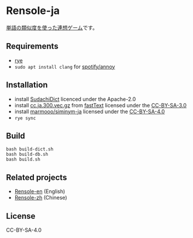 # Rensole-ja

[単語の類似度を使った連想ゲーム](https://marmooo.github.io/rensole-ja/)です。

## Requirements

- [rye](https://github.com/mitsuhiko/rye)
- `sudo apt install clang` for [spotify/annoy](https://github.com/spotify/annoy)

## Installation

- install [SudachiDict](https://github.com/WorksApplications/SudachiDict)
  licenced under the Apache-2.0
- install
  [cc.ja.300.vec.gz](https://dl.fbaipublicfiles.com/fasttext/vectors-crawl/cc.ja.300.vec.gz)
  from [fastText](https://fasttext.cc/docs/en/crawl-vectors.html) licensed under
  the [CC-BY-SA-3.0](https://creativecommons.org/licenses/by-sa/3.0/)
- install [marmooo/siminym-ja](https://github.com/marmooo/siminym-ja) licensed
  under the [CC-BY-SA-4.0](https://creativecommons.org/licenses/by-sa/4.0/)
- `rye sync`

## Build

```
bash build-dict.sh
bash build-db.sh
bash build.sh
```

## Related projects

- [Rensole-en](https://github.com/marmooo/rensole-en) (English)
- [Rensole-zh](https://github.com/marmooo/rensole-zh) (Chinese)

## License

CC-BY-SA-4.0
